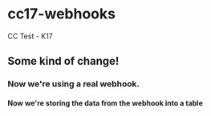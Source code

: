 # cc17-webhooks
CC Test - K17

## Some kind of change!

### Now we're using a real webhook.

#### Now we're storing the data from the webhook into a table

